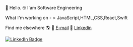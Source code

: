  👋 Hello. 
 🤓 I'am Software Engineering 

What I'm working on  - > JavaScript,HTML,CSS,React,Swift

Find me elsewhere 🌎
📸 <a class="link" href="derinsezgiin@gmail.com">E-mail</a> 
💼  <a class="link" href="https://www.linkedin.com/in/derin-sezgin-95a826117/">Linkedin</a> 
<div id="badges">
  <a href="https://www.linkedin.com/in/derin-sezgin-95a826117/">
    <img src="https://img.shields.io/badge/LinkedIn-blue?style=for-the-badge&logo=linkedin&logoColor=white" alt="LinkedIn Badge"

  </a>
